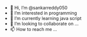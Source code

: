 - 👋 Hi, I’m @sankarreddy050
- 👀 I’m interested in programming
- 🌱 I’m currently learning java script
- 💞️ I’m looking to collaborate on ...
- 📫 How to reach me ...

<!---
sankarreddy050/sankarreddy050 is a ✨ special ✨ repository because its `README.md` (this file) appears on your GitHub profile.
You can click the Preview link to take a look at your changes.
--->
